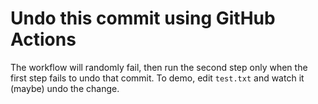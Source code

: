 # Undo this commit using GitHub Actions

The workflow will randomly fail, then run the second step only when the first step fails to undo that commit.  To demo, edit `test.txt` and watch it (maybe) undo the change.
